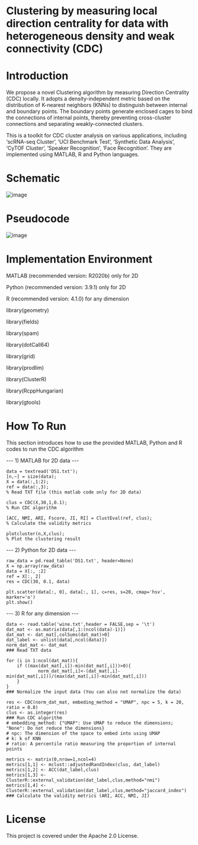 # Clustering by measuring local direction centrality for data with heterogeneous density and weak connectivity (CDC)

# Introduction

We propose a novel Clustering algorithm by measuring Direction Centrality (CDC) locally. It adopts a density-independent metric based on the distribution of K-nearest neighbors (KNNs) to distinguish between internal and boundary points. The boundary points generate enclosed cages to bind the connections of internal points, thereby preventing cross-cluster connections and separating weakly-connected clusters.

This is a toolkit for CDC cluster analysis on various applications, including ‘scRNA-seq Cluster’, ‘UCI Benchmark Test’, ‘Synthetic Data Analysis’, ‘CyTOF Cluster’, ‘Speaker Recognition’, ‘Face Recognition’. They are implemented using MATLAB, R and Python languages.

# Schematic

![image](https://github.com/ZPGuiGroupWhu/ClusteringDirectionCentrality/blob/master/pics/workflow.gif)

# Pseudocode

![image](https://github.com/ZPGuiGroupWhu/ClusteringDirectionCentrality/blob/master/pics/pseudocode.jpg)

# Implementation Environment

MATLAB (recommended version: R2020b) only for 2D

Python (recommended version: 3.9.1) only for 2D

R (recommended version: 4.1.0) for any dimension

library(geometry)

library(fields)

library(spam)

library(dotCall64)

library(grid)

library(prodlim)

library(ClusterR)

library(RcppHungarian)

library(gtools)

# How To Run

This section introduces how to use the provided MATLAB, Python and R codes to run the CDC algorithm

--- 1) MATLAB for 2D data ---

	data = textread('DS1.txt');
	[n,~] = size(data);
	X = data(:,1:2);
	ref = data(:,3);
	% Read TXT file (this matlab code only for 2D data)
	
	clus = CDC(X,30,1,0.1);
	% Run CDC algorithm
	
	[ACC, NMI, ARI, Fscore, JI, RI] = ClustEval(ref, clus);
	% Calculate the validity metrics
	
	plotcluster(n,X,clus);
	% Plot the clustering result

--- 2) Python for 2D data ---

	raw_data = pd.read_table('DS1.txt', header=None)
	X = np.array(raw_data)
	data = X[:, :2]
	ref = X[:, 2]
	res = CDC(30, 0.1, data)

	plt.scatter(data[:, 0], data[:, 1], c=res, s=20, cmap='hsv', marker='o')
	plt.show()

--- 3) R for any dimension ---

	data <- read.table('wine.txt',header = FALSE,sep = '\t')
	dat_mat <- as.matrix(data[,1:(ncol(data)-1)])
	dat_mat <- dat_mat[,colSums(dat_mat)>0]
	dat_label <- unlist(data[,ncol(data)])
	norm_dat_mat <- dat_mat
	### Read TXT data

	for (i in 1:ncol(dat_mat)){
  	    if ((max(dat_mat[,i])-min(dat_mat[,i]))>0){
    	        norm_dat_mat[,i]<-(dat_mat[,i]-min(dat_mat[,i]))/(max(dat_mat[,i])-min(dat_mat[,i]))
  	    }
	}
	### Normalize the input data (You can also not normalize the data)

	res <- CDC(norm_dat_mat, embeding_method = "UMAP", npc = 5, k = 20, ratio = 0.8)
	clus <- as.integer(res)
	### Run CDC algorithm
	# embedding_method: {"UMAP": Use UMAP to reduce the dimensions; "None": Do not reduce the dimensions}
	# npc: The dimension of the space to embed into using UMAP
	# k: k of KNN
	# ratio: A percentile ratio measuring the proportion of internal points

	metrics <- matrix(0,nrow=1,ncol=4)
	metrics[1,1] <- mclust::adjustedRandIndex(clus, dat_label)
	metrics[1,2] <- ACC(dat_label,clus)
	metrics[1,3] <- ClusterR::external_validation(dat_label,clus,method="nmi")
	metrics[1,4] <- ClusterR::external_validation(dat_label,clus,method="jaccard_index")
	### Calculate the validity metrics (ARI, ACC, NMI, JI)


# License

This project is covered under the Apache 2.0 License.
